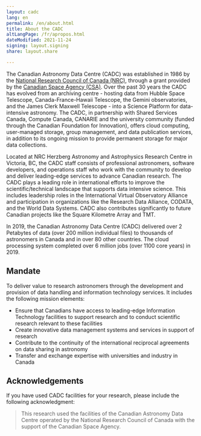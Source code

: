 ```yaml
---
layout: cadc
lang: en
permalink: /en/about.html
title: About the CADC
altLangPage: /fr/apropos.html
dateModified: 2021-11-24
signing: layout.signing
share: layout.share

---
```


<div class="container">
    <div class="about_text">
        <p>
        The Canadian Astronomy Data Centre (CADC) was established in 1986 by the
        <a href="https://nrc.canada.ca/en/" title="National Research Council of Canada (NRC)" rel="external">National Research Council of Canada (NRC)</a>,
        through a grant provided by the
        <a href="https://www.asc-csa.gc.ca/eng/" title="Canadian Space Agency (CSA)" rel="external">Canadian Space Agency (CSA)</a>.
        Over the past 30 years the CADC has evolved from an archiving centre - hosting
        data from Hubble Space Telescope, Canada-France-Hawaii Telescope, the Gemini observatories,
        and the James Clerk Maxwell Telescope - into a Science Platform for data-intensive astronomy.
        The CADC, in partnership with Shared Services Canada, Compute Canada, CANARIE and the
        university community (funded through the Canadian Foundation for Innovation), offers
        cloud computing, user-managed storage, group management, and data publication services,
        in addition to its ongoing mission to provide permanent storage for major data collections.
        </p>
        <p>
        Located at NRC Herzberg Astronomy and Astrophysics Research Centre in Victoria, BC, the CADC
        staff consists of professional astronomers, software developers, and operations staff who
        work with the community to develop and deliver leading-edge services to advance Canadian research.
        The CADC plays a leading role in international efforts to improve the scientific/technical
        landscape that supports data intensive science. This includes leadership roles in the
        International Virtual Observatory Alliance and participation in organizations like
        the Research Data Alliance, CODATA, and the World Data Systems. CADC also contributes significantly
        to future Canadian projects like the Square Kilometre Array and TMT.
        </p>
        <p>
        In 2019, the Canadian Astronomy Data Centre (CADC) delivered over <span class="strong">2 Petabytes
        of data (over 200 million individual files)</span> to thousands of astronomers in Canada and in over
        80 other countries. The cloud processing system completed over <span class="strong">6 million jobs
        (over 1100 core years)</span> in 2019.
        </p>
    </div>
    <div class="about_text">
        <h2 id="mandate" class="about">Mandate</h2>
        <p>
            <span class="mandate_text">
            To deliver value to research astronomers through the development and provision of data
            handling and information technology services. It includes the following mission elements:
            </span>
        </p>
        <ul class="mandate_items">
            <li class="mandate_item">
                Ensure that Canadians have access to leading-edge Information
                Technology facilities to support research and to conduct
                scientific research relevant to these facilities
            </li>
            <li class="mandate_item">
                Create innovative data management systems and services in
                support of research
            </li>
            <li class="mandate_item">
                Contribute to the continuity of the international reciprocal
                agreements on data sharing in astronomy
            </li>
            <li class="mandate_item">
                Transfer and exchange expertise with universities and industry in Canada
            </li>
        </ul>
    </div>
    <div class="about_text">
        <h2 id="acknowledgements" class="ack">Acknowledgements</h2>
        <p>
        If you have used CADC facilities for your research, please
        include the following acknowledgment:
        <blockquote>
        This research used the facilities of the Canadian Astronomy Data Centre operated
        by the National Research Council of Canada with the support of the Canadian Space Agency.
        </blockquote>
        </p>
    </div>
</div>
